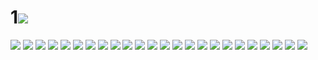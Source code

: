 # 1![](../img/21/00000001.jpg)
![](../img/21/00000002.jpg)
![](../img/21/00000003.jpg)
![](../img/21/00000004.jpg)
![](../img/21/00000005.jpg)
![](../img/21/00000006.jpg)
![](../img/21/00000007.jpg)
![](../img/21/00000008.jpg)
![](../img/21/00000009.jpg)
![](../img/21/00000010.jpg)
![](../img/21/00000011.jpg)
![](../img/21/00000012.jpg)
![](../img/21/00000013.jpg)
![](../img/21/00000014.jpg)
![](../img/21/00000015.jpg)
![](../img/21/00000016.jpg)
![](../img/21/00000017.jpg)
![](../img/21/00000018.jpg)
![](../img/21/00000019.jpg)
![](../img/21/00000020.jpg)
![](../img/21/00000021.jpg)
![](../img/21/00000022.jpg)
![](../img/21/00000023.jpg)
![](../img/21/00000024.jpg)
![](../img/21/00000025.jpg)
